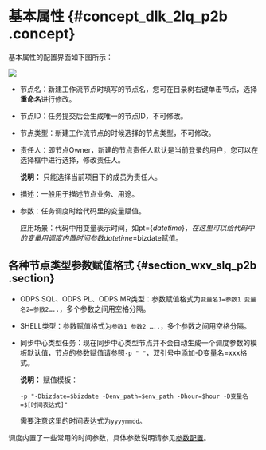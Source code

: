 # 基本属性 {#concept_dlk_2lq_p2b .concept}

基本属性的配置界面如下图所示：

![](http://static-aliyun-doc.oss-cn-hangzhou.aliyuncs.com/assets/img/16300/15407941247831_zh-CN.png)

-   节点名：新建工作流节点时填写的节点名，您可在目录树右键单击节点，选择**重命名**进行修改。
-   节点ID：任务提交后会生成唯一的节点ID，不可修改。
-   节点类型：新建工作流节点的时候选择的节点类型，不可修改。
-   责任人：即节点Owner，新建的节点责任人默认是当前登录的用户，您可以在选择框中进行选择，修改责任人。

    **说明：** 只能选择当前项目下的成员为责任人。

-   描述：一般用于描述节点业务、用途。
-   参数：任务调度时给代码里的变量赋值。

    应用场景：代码中用变量表示时间，如pt=$\{datetime\}，在这里可以给代码中的变量用调度内置时间参数datetime=$bizdate赋值。


## 各种节点类型参数赋值格式 {#section_wxv_slq_p2b .section}

-   ODPS SQL、ODPS PL、ODPS MR类型：参数赋值格式为`变量名1=参数1 变量名2=参数2…..`，多个参数之间用空格分隔。
-   SHELL类型：参数赋值格式为`参数1 参数2 …..`，多个参数之间用空格分隔。
-   同步中心类型任务：现在同步中心类型节点并不会自动生成一个调度参数的模板默认值，节点的参数赋值请参照`-p " "`，双引号中添加-D变量名=xxx格式。

    **说明：** 赋值模板：

    ```
    -p "-Dbizdate=$bizdate -Denv_path=$env_path -Dhour=$hour -D变量名=$[时间表达式]"
    ```

    需要注意这里的时间表达式为`yyyymmdd`。


调度内置了一些常用的时间参数，具体参数说明请参见[参数配置](intl.zh-CN/使用指南/数据开发/调度配置/参数配置.md#)。

